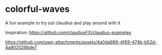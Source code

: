 # colorful-waves
A fun example to try out claudius and play around with it

Inspiration:  https://github.com/claudiusFX/claudius-examples

https://github.com/user-attachments/assets/4a0da986-4f69-474b-b52d-4a902029bde7 